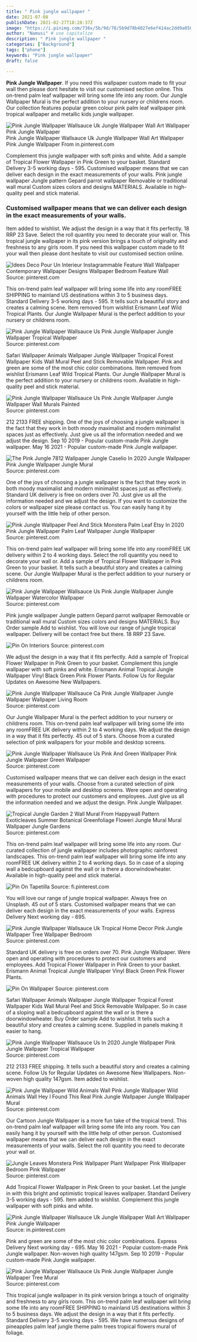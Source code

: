 ```yaml
---
title: " Pink jungle wallpaper "
date: 2021-07-08
publishDate: 2021-02-27T18:28:37Z
image: "https://i.pinimg.com/736x/5b/9d/78/5b9d78b4027e6ef414ac2dd9a050050c.jpg"
author: "Namusi" # use capitalize
description: " Pink jungle wallpaper "
categories: ["Background"]
tags: ["phone"]
keywords: "Pink jungle wallpaper"
draft: false

---
```



**Pink Jungle Wallpaper**. If you need this wallpaper custom made to fit your wall then please dont hesitate to visit our customised section online. This on-trend palm leaf wallpaper will bring some life into any room. Our Jungle Wallpaper Mural is the perfect addition to your nursery or childrens room. Our collection features popular green colour pink palm leaf wallpaper pink tropical wallpaper and metallic kids jungle wallpaper.

![Pink Jungle Wallpaper Wallsauce Uk Jungle Wallpaper Wall Art Wallpaper Pink Jungle Wallpaper](https://i.pinimg.com/736x/1d/0b/43/1d0b434e48038b55f2ae184fa9a10c5d.jpg "Pink Jungle Wallpaper Wallsauce Uk Jungle Wallpaper Wall Art Wallpaper Pink Jungle Wallpaper")
Pink Jungle Wallpaper Wallsauce Uk Jungle Wallpaper Wall Art Wallpaper Pink Jungle Wallpaper From in.pinterest.com


Complement this jungle wallpaper with soft pinks and white. Add a sample of Tropical Flower Wallpaper in Pink Green to your basket. Standard Delivery 3-5 working days - 595. Customised wallpaper means that we can deliver each design in the exact measurements of your walls. Pink jungle wallpaper Jungle pattern Gepard parrot wallpaper Removable or traditional wall mural Custom sizes colors and designs MATERIALS. Available in high-quality peel and stick material.

### Customised wallpaper means that we can deliver each design in the exact measurements of your walls.

Item added to wishlist. We adjust the design in a way that it fits perfectly. 18 RRP 23 Save. Select the roll quantity you need to decorate your wall or. This tropical jungle wallpaper in its pink version brings a touch of originality and freshness to any girls room. If you need this wallpaper custom made to fit your wall then please dont hesitate to visit our customised section online.


![Idees Deco Pour Un Interieur Instagrammable Feature Wall Wallpaper Contemporary Wallpaper Designs Wallpaper Bedroom Feature Wall](https://i.pinimg.com/originals/84/0e/6f/840e6f12df0aba85809ba0f33f9ed47a.png "Idees Deco Pour Un Interieur Instagrammable Feature Wall Wallpaper Contemporary Wallpaper Designs Wallpaper Bedroom Feature Wall")
Source: pinterest.com

This on-trend palm leaf wallpaper will bring some life into any roomFREE SHIPPING to mainland US destinations within 3 to 5 business days. Standard Delivery 3-5 working days - 595. It tells such a beautiful story and creates a calming scene. Item removed from wishlist Erismann Leaf Wild Tropical Plants. Our Jungle Wallpaper Mural is the perfect addition to your nursery or childrens room.

![Pink Jungle Wallpaper Wallsauce Us Pink Jungle Wallpaper Jungle Wallpaper Tropical Wallpaper](https://i.pinimg.com/736x/d1/bd/b7/d1bdb76a17b90679a0473a245136e044.jpg "Pink Jungle Wallpaper Wallsauce Us Pink Jungle Wallpaper Jungle Wallpaper Tropical Wallpaper")
Source: pinterest.com

Safari Wallpaper Animals Wallpaper Jungle Wallpaper Tropical Forest Wallpaper Kids Wall Mural Peel and Stick Removable Wallpaper. Pink and green are some of the most chic color combinations. Item removed from wishlist Erismann Leaf Wild Tropical Plants. Our Jungle Wallpaper Mural is the perfect addition to your nursery or childrens room. Available in high-quality peel and stick material.

![Pink Jungle Wallpaper Wallsauce Us Pink Jungle Wallpaper Jungle Wallpaper Wall Murals Painted](https://i.pinimg.com/236x/fa/d9/e7/fad9e7216c55e05ac38522cb6fcb4f24.jpg "Pink Jungle Wallpaper Wallsauce Us Pink Jungle Wallpaper Jungle Wallpaper Wall Murals Painted")
Source: pinterest.com

212 2133 FREE shipping. One of the joys of choosing a jungle wallpaper is the fact that they work in both moody maximalist and modern minimalist spaces just as effectively. Just give us all the information needed and we adjust the design. Sep 10 2019 - Popular custom-made Pink Jungle wallpaper. May 16 2021 - Popular custom-made Pink Jungle wallpaper.

![The Pink Jungle 7812 Wallpaper Jungle Caselio In 2020 Jungle Wallpaper Pink Jungle Wallpaper Jungle Mural](https://i.pinimg.com/originals/1d/e1/9a/1de19a0056682234f51c97e50e8183a5.jpg "The Pink Jungle 7812 Wallpaper Jungle Caselio In 2020 Jungle Wallpaper Pink Jungle Wallpaper Jungle Mural")
Source: pinterest.com

One of the joys of choosing a jungle wallpaper is the fact that they work in both moody maximalist and modern minimalist spaces just as effectively. Standard UK delivery is free on orders over 70. Just give us all the information needed and we adjust the design. If you want to customize the colors or wallpaper size please contact us. You can easily hang it by yourself with the little help of other person.

![Pink Jungle Wallpaper Peel And Stick Monstera Palm Leaf Etsy In 2020 Pink Jungle Wallpaper Palm Leaf Wallpaper Jungle Wallpaper](https://i.pinimg.com/originals/1b/5f/0c/1b5f0cdb06fcf3542e9007ba450fee10.jpg "Pink Jungle Wallpaper Peel And Stick Monstera Palm Leaf Etsy In 2020 Pink Jungle Wallpaper Palm Leaf Wallpaper Jungle Wallpaper")
Source: pinterest.com

This on-trend palm leaf wallpaper will bring some life into any roomFREE UK delivery within 2 to 4 working days. Select the roll quantity you need to decorate your wall or. Add a sample of Tropical Flower Wallpaper in Pink Green to your basket. It tells such a beautiful story and creates a calming scene. Our Jungle Wallpaper Mural is the perfect addition to your nursery or childrens room.

![Pink Jungle Wallpaper Wallsauce Us Pink Jungle Wallpaper Jungle Wallpaper Watercolor Wallpaper](https://i.pinimg.com/736x/fc/24/e5/fc24e5081aa52c9b83855e03832b7d52.jpg "Pink Jungle Wallpaper Wallsauce Us Pink Jungle Wallpaper Jungle Wallpaper Watercolor Wallpaper")
Source: pinterest.com

Pink jungle wallpaper Jungle pattern Gepard parrot wallpaper Removable or traditional wall mural Custom sizes colors and designs MATERIALS. Buy Order sample Add to wishlist. You will love our range of jungle tropical wallpaper. Delivery will be contact free but there. 18 RRP 23 Save.

![Pin On Interiors](https://i.pinimg.com/736x/3f/bb/62/3fbb62f175919d4857c27ffc3fe405eb.jpg "Pin On Interiors")
Source: pinterest.com

We adjust the design in a way that it fits perfectly. Add a sample of Tropical Flower Wallpaper in Pink Green to your basket. Complement this jungle wallpaper with soft pinks and white. Erismann Animal Tropical Jungle Wallpaper Vinyl Black Green Pink Flower Plants. Follow Us for Regular Updates on Awesome New Wallpapers.

![Pink Jungle Wallpaper Wallsauce Ca Pink Jungle Wallpaper Jungle Wallpaper Wallpaper Living Room](https://i.pinimg.com/736x/4c/9a/8a/4c9a8a5d8770f444179246210d4fb4ea.jpg "Pink Jungle Wallpaper Wallsauce Ca Pink Jungle Wallpaper Jungle Wallpaper Wallpaper Living Room")
Source: pinterest.com

Our Jungle Wallpaper Mural is the perfect addition to your nursery or childrens room. This on-trend palm leaf wallpaper will bring some life into any roomFREE UK delivery within 2 to 4 working days. We adjust the design in a way that it fits perfectly. 45 out of 5 stars. Choose from a curated selection of pink wallpapers for your mobile and desktop screens.

![Pink Jungle Wallpaper Wallsauce Us Pink And Green Wallpaper Pink Jungle Wallpaper Green Wallpaper](https://i.pinimg.com/564x/02/25/03/022503da956a92a4748009704323399b.jpg "Pink Jungle Wallpaper Wallsauce Us Pink And Green Wallpaper Pink Jungle Wallpaper Green Wallpaper")
Source: pinterest.com

Customised wallpaper means that we can deliver each design in the exact measurements of your walls. Choose from a curated selection of pink wallpapers for your mobile and desktop screens. Were open and operating with procedures to protect our customers and employees. Just give us all the information needed and we adjust the design. Pink Jungle Wallpaper.

![Tropical Jungle Garden 2 Wall Mural From Happywall Pattern Exoticleaves Summer Botanical Greenfoliage Floweri Jungle Mural Mural Wallpaper Jungle Gardens](https://i.pinimg.com/originals/4b/e1/2c/4be12c2bae0a950db48ed7830d6822aa.jpg "Tropical Jungle Garden 2 Wall Mural From Happywall Pattern Exoticleaves Summer Botanical Greenfoliage Floweri Jungle Mural Mural Wallpaper Jungle Gardens")
Source: pinterest.com

This on-trend palm leaf wallpaper will bring some life into any room. Our curated collection of jungle wallpaper includes photographic rainforest landscapes. This on-trend palm leaf wallpaper will bring some life into any roomFREE UK delivery within 2 to 4 working days. So in case of a sloping wall a bedcupboard against the wall or is there a doorwindowheater. Available in high-quality peel and stick material.

![Pin On Tapetilla](https://i.pinimg.com/originals/25/da/cc/25dacc08443f120c1dcf942daa20a708.jpg "Pin On Tapetilla")
Source: fi.pinterest.com

You will love our range of jungle tropical wallpaper. Always free on Unsplash. 45 out of 5 stars. Customised wallpaper means that we can deliver each design in the exact measurements of your walls. Express Delivery Next working day - 695.

![Pink Jungle Wallpaper Wallsauce Uk Tropical Home Decor Pink Jungle Wallpaper Tree Wallpaper Bedroom](https://i.pinimg.com/originals/49/75/06/49750640639a1913e84696e1012caec9.jpg "Pink Jungle Wallpaper Wallsauce Uk Tropical Home Decor Pink Jungle Wallpaper Tree Wallpaper Bedroom")
Source: pinterest.com

Standard UK delivery is free on orders over 70. Pink Jungle Wallpaper. Were open and operating with procedures to protect our customers and employees. Add Tropical Flower Wallpaper in Pink Green to your basket. Erismann Animal Tropical Jungle Wallpaper Vinyl Black Green Pink Flower Plants.

![Pin On Wallpaper](https://i.pinimg.com/564x/31/8e/5b/318e5b1e59e92c0d3d6f0da6f96f0101.jpg "Pin On Wallpaper")
Source: pinterest.com

Safari Wallpaper Animals Wallpaper Jungle Wallpaper Tropical Forest Wallpaper Kids Wall Mural Peel and Stick Removable Wallpaper. So in case of a sloping wall a bedcupboard against the wall or is there a doorwindowheater. Buy Order sample Add to wishlist. It tells such a beautiful story and creates a calming scene. Supplied in panels making it easier to hang.

![Pink Jungle Wallpaper Wallsauce Us In 2020 Jungle Wallpaper Pink Jungle Wallpaper Tropical Wallpaper](https://i.pinimg.com/originals/ad/8f/76/ad8f76ef8797d7802251f9dee7beb41d.jpg "Pink Jungle Wallpaper Wallsauce Us In 2020 Jungle Wallpaper Pink Jungle Wallpaper Tropical Wallpaper")
Source: pinterest.com

212 2133 FREE shipping. It tells such a beautiful story and creates a calming scene. Follow Us for Regular Updates on Awesome New Wallpapers. Non-woven high quality 147gsm. Item added to wishlist.

![Pink Jungle Wallpaper Wild Animals Wall Pink Jungle Wallpaper Wild Animals Wall Hey I Found This Real Pink Jungle Wallpaper Jungle Wallpaper Mural](https://i.pinimg.com/736x/82/7b/41/827b41236745844a0d5a1813eb323b3e.jpg "Pink Jungle Wallpaper Wild Animals Wall Pink Jungle Wallpaper Wild Animals Wall Hey I Found This Real Pink Jungle Wallpaper Jungle Wallpaper Mural")
Source: pinterest.com

Our Cartoon Jungle Wallpaper is a more fun take of the tropical trend. This on-trend palm leaf wallpaper will bring some life into any room. You can easily hang it by yourself with the little help of other person. Customised wallpaper means that we can deliver each design in the exact measurements of your walls. Select the roll quantity you need to decorate your wall or.

![Jungle Leaves Monstera Pink Wallpaper Plant Wallpaper Pink Wallpaper Bedroom Pink Wallpaper](https://i.pinimg.com/originals/6c/64/1f/6c641fefb8e98ce72d2faa0238dfadda.jpg "Jungle Leaves Monstera Pink Wallpaper Plant Wallpaper Pink Wallpaper Bedroom Pink Wallpaper")
Source: pinterest.com

Add Tropical Flower Wallpaper in Pink Green to your basket. Let the jungle in with this bright and optimistic tropical leaves wallpaper. Standard Delivery 3-5 working days - 595. Item added to wishlist. Complement this jungle wallpaper with soft pinks and white.

![Pink Jungle Wallpaper Wallsauce Uk Jungle Wallpaper Wall Art Wallpaper Pink Jungle Wallpaper](https://i.pinimg.com/736x/1d/0b/43/1d0b434e48038b55f2ae184fa9a10c5d.jpg "Pink Jungle Wallpaper Wallsauce Uk Jungle Wallpaper Wall Art Wallpaper Pink Jungle Wallpaper")
Source: in.pinterest.com

Pink and green are some of the most chic color combinations. Express Delivery Next working day - 695. May 16 2021 - Popular custom-made Pink Jungle wallpaper. Non-woven high quality 147gsm. Sep 10 2019 - Popular custom-made Pink Jungle wallpaper.

![Pink Jungle Wallpaper Wallsauce Us Pink Jungle Wallpaper Jungle Wallpaper Tree Mural](https://i.pinimg.com/736x/5b/9d/78/5b9d78b4027e6ef414ac2dd9a050050c.jpg "Pink Jungle Wallpaper Wallsauce Us Pink Jungle Wallpaper Jungle Wallpaper Tree Mural")
Source: pinterest.com

This tropical jungle wallpaper in its pink version brings a touch of originality and freshness to any girls room. This on-trend palm leaf wallpaper will bring some life into any roomFREE SHIPPING to mainland US destinations within 3 to 5 business days. We adjust the design in a way that it fits perfectly. Standard Delivery 3-5 working days - 595. We have numerous designs of pineapples palm leaf jungle theme palm trees tropical flowers mural of foliage.

